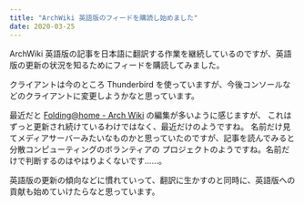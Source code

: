 ```yaml
---
title: "ArchWiki 英語版のフィードを購読し始めました"
date: 2020-03-25
---
```


ArchWiki 英語版の記事を日本語に翻訳する作業を継続しているのですが、英語版の更新の状況を知るためにフィードを購読してみました。

クライアントは今のところ Thunderbird を使っていますが、今後コンソールなどのクライアントに変更しようかなと思っています。

最近だと [Folding@home - Arch Wiki](https://wiki.archlinux.org/index.php/Folding@home) の編集が多いように感じますが、
これはずっと更新され続けているわけではなく、最近だけのようですね。
名前だけ見てメディアサーバーみたいなものかと思っていたのですが、記事を読んでみると分散コンピューティングのボランティアの
プロジェクトのようですね。名前だけで判断するのはやはりよくないです……。

英語版の更新の傾向などに慣れていって、翻訳に生かすのと同時に、英語版への貢献も始めていけたらなと思っています。
